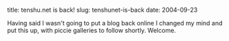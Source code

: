 title: tenshu.net is back!
slug: tenshunet-is-back
date: 2004-09-23


Having said I wasn't going to put a blog back online I changed my mind and put this up, with piccie galleries to follow shortly. Welcome.
